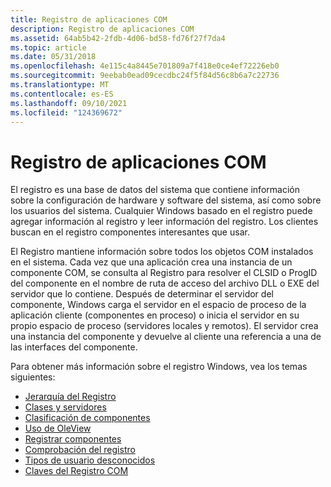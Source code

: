 ```yaml
---
title: Registro de aplicaciones COM
description: Registro de aplicaciones COM
ms.assetid: 64ab5b42-2fdb-4d06-bd58-fd76f27f7da4
ms.topic: article
ms.date: 05/31/2018
ms.openlocfilehash: 4e115c4a8445e701809a7f418e0ce4ef72226eb0
ms.sourcegitcommit: 9eebab0ead09cecdbc24f5f84d56c8b6a7c22736
ms.translationtype: MT
ms.contentlocale: es-ES
ms.lasthandoff: 09/10/2021
ms.locfileid: "124369672"
---
```

# <a name="registering-com-applications"></a>Registro de aplicaciones COM

El registro es una base de datos del sistema que contiene información sobre la configuración de hardware y software del sistema, así como sobre los usuarios del sistema. Cualquier Windows basado en el registro puede agregar información al registro y leer información del registro. Los clientes buscan en el registro componentes interesantes que usar.

El Registro mantiene información sobre todos los objetos COM instalados en el sistema. Cada vez que una aplicación crea una instancia de un componente COM, se consulta al Registro para resolver el CLSID o ProgID del componente en el nombre de ruta de acceso del archivo DLL o EXE del servidor que lo contiene. Después de determinar el servidor del componente, Windows carga el servidor en el espacio de proceso de la aplicación cliente (componentes en proceso) o inicia el servidor en su propio espacio de proceso (servidores locales y remotos). El servidor crea una instancia del componente y devuelve al cliente una referencia a una de las interfaces del componente.

Para obtener más información sobre el registro Windows, vea los temas siguientes:

-   [Jerarquía del Registro](registry-hierarchy.md)
-   [Clases y servidores](classes-and-servers.md)
-   [Clasificación de componentes](classifying-components.md)
-   [Uso de OleView](using-oleview.md)
-   [Registrar componentes](registering-components.md)
-   [Comprobación del registro](checking-registration.md)
-   [Tipos de usuario desconocidos](unknown-user-types.md)
-   [Claves del Registro COM](com-registry-keys.md)

 

 




